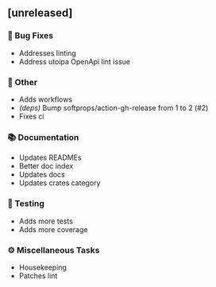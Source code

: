 ## [unreleased]

### 🐛 Bug Fixes

- Addresses linting
- Address utoipa OpenApi lint issue

### 💼 Other

- Adds workflows
- *(deps)* Bump softprops/action-gh-release from 1 to 2 (#2)
- Fixes ci

### 📚 Documentation

- Updates READMEs
- Better doc index
- Updates docs
- Updates crates category

### 🧪 Testing

- Adds more tests
- Adds more coverage

### ⚙️ Miscellaneous Tasks

- Housekeeping
- Patches lint

